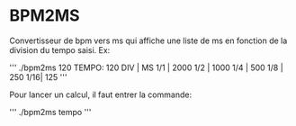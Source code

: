 # BPM2MS

Convertisseur de bpm vers ms qui affiche une liste de ms en fonction de la division du tempo saisi.
Ex:

''' ./bpm2ms 120 
    TEMPO: 120
    DIV |   MS
    1/1 |   2000
    1/2 |   1000
    1/4 |   500
    1/8 |   250
    1/16|   125 ''' 

Pour lancer un calcul, il faut entrer la commande:

''' ./bpm2ms tempo '''


